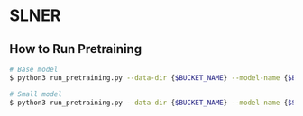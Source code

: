 # SLNER

## How to Run Pretraining

```bash
# Base model
$ python3 run_pretraining.py --data-dir {$BUCKET_NAME} --model-name {$BASE_OUTPUT_DIR} --hparams config/base_config.json

# Small model
$ python3 run_pretraining.py --data-dir {$BUCKET_NAME} --model-name {$SMALL_OUTPUT_DIR} --hparams config/small_config.json
```
